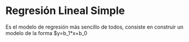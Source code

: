 # Regresión Lineal Simple
Es el modelo de regresión más sencillo de todos, consiste en construir un modelo de la forma $y=b_1*x+b_0
